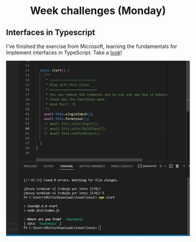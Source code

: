 <h1 align="center">Week challenges (Monday)</h1>

## Interfaces in Typescript
I've finished the exercise from Microsoft, learning the fundamentals for Implement interfaces in TypeScript. Take a [look](https://docs.microsoft.com/en-us/learn/modules/typescript-implement-interfaces/)!

![alt text](/src/technologies/week7/Tuesday/inputoutput.jpg "Input/Output")
